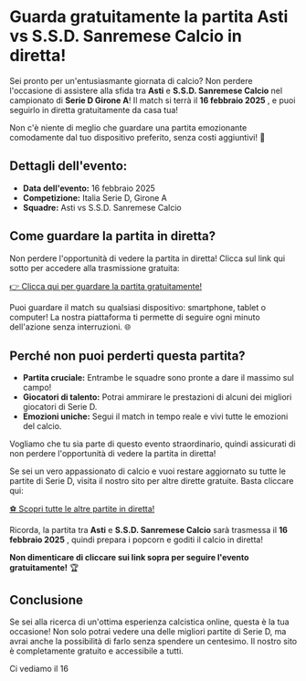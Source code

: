 # Guarda gratuitamente la partita Asti vs S.S.D. Sanremese Calcio in diretta!

Sei pronto per un'entusiasmante giornata di calcio? Non perdere l'occasione di assistere alla sfida tra **Asti** e **S.S.D. Sanremese Calcio** nel campionato di **Serie D Girone A**! Il match si terrà il **16 febbraio 2025** , e puoi seguirlo in diretta gratuitamente da casa tua!

Non c'è niente di meglio che guardare una partita emozionante comodamente dal tuo dispositivo preferito, senza costi aggiuntivi! 🌟

## Dettagli dell'evento:

- **Data dell'evento:** 16 febbraio 2025
- **Competizione:** Italia Serie D, Girone A
- **Squadre:** Asti vs S.S.D. Sanremese Calcio

## Come guardare la partita in diretta?

Non perdere l'opportunità di vedere la partita in diretta! Clicca sul link qui sotto per accedere alla trasmissione gratuita:

[👉 Clicca qui per guardare la partita gratuitamente!](https://tinyurl.com/livestreamfreeo?st=Asti+vs+S.S.D.+Sanremese+Calcio&si=ghc)

Puoi guardare il match su qualsiasi dispositivo: smartphone, tablet o computer! La nostra piattaforma ti permette di seguire ogni minuto dell'azione senza interruzioni. 🌐

## Perché non puoi perderti questa partita?

- **Partita cruciale:** Entrambe le squadre sono pronte a dare il massimo sul campo!
- **Giocatori di talento:** Potrai ammirare le prestazioni di alcuni dei migliori giocatori di Serie D.
- **Emozioni uniche:** Segui il match in tempo reale e vivi tutte le emozioni del calcio.

Vogliamo che tu sia parte di questo evento straordinario, quindi assicurati di non perdere l'opportunità di vedere la partita in diretta!

Se sei un vero appassionato di calcio e vuoi restare aggiornato su tutte le partite di Serie D, visita il nostro sito per altre dirette gratuite. Basta cliccare qui:

[⚽ Scopri tutte le altre partite in diretta!](https://tinyurl.com/livestreamfreeo?st=Asti+vs+S.S.D.+Sanremese+Calcio&si=ghc)

Ricorda, la partita tra **Asti** e **S.S.D. Sanremese Calcio** sarà trasmessa il **16 febbraio 2025** , quindi prepara i popcorn e goditi il calcio in diretta!

**Non dimenticare di cliccare sui link sopra per seguire l'evento gratuitamente!** 🏆

## Conclusione

Se sei alla ricerca di un'ottima esperienza calcistica online, questa è la tua occasione! Non solo potrai vedere una delle migliori partite di Serie D, ma avrai anche la possibilità di farlo senza spendere un centesimo. Il nostro sito è completamente gratuito e accessibile a tutti.

Ci vediamo il 16
